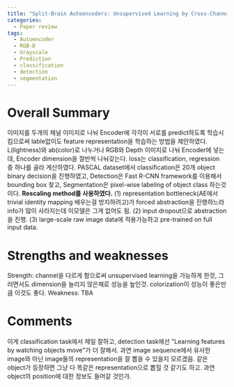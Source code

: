 ```yaml
---
title: "Split-Brain Autoencoders: Unsupervised Learning by Cross-Channel Prediction"
categories:
  - Paper review
tags:
  - Autoencoder
  - RGB-D
  - Grayscale
  - Prediction
  - classification
  - detection
  - segmentation
---
```


# Overall Summary
이미지를 두개의 채널 이미지로 나눠 Encoder에 각각이 서로를 predict하도록 학습시킴으로써 lable없이도 feature representation을 학습하는 방법을 제안하였다.
L(lightness)와 ab(color)로 나누거나 RGB와 Depth 이미지로 나눠 Encoder에 넣는데, Encoder dimension을 절반씩 나눠갖는다. 
loss는 classification, regression 중 하나를 골라 계산하였다. 
PASCAL dataset에서 classification은 20개 object binary decision을 진행하였고, Detection은 Fast R-CNN framework를 이용해서 bounding box 찾고, Segmentation은 pixel-wise labeling of object class 하는것이다. **Rescaling method를 사용하였다.**
(1) representation bottleneck(AE에서 trivial identity mapping 배우는걸 방지하려고)가 forced abstraction을 진행하느라 info가 많이 사라지는데 이모델은 그게 없어도 됨.
(2) input dropout으로 abstraction을 진행.
(3) large-scale raw image data에 적용가능하고 pre-trained on full input data.

# Strengths and weaknesses

Strength: channel을 다르게 함으로써 unsupervised learning을 가능하게 한것, 그러면서도 dimension을 늘리지 않은채로 성능을 높인것. colorization이 성능이 좋은만큼 이것도 좋다.
Weakness: TBA

# Comments
이게 classification task에서 제일 잘하고, detection task에선 "Learning features by watching objects move"가 더 잘해서.
과연 image sequence에서 유사한 image와 아닌 image들의 representation을 잘 뽑을 수 있을지 모르겠음. 같은 object가 등장하면 그냥 다 똑같은 representation으로 뽑힐 것 같기도 하고.
과연 object의 position에 대한 정보도 들어갈 것인가.
